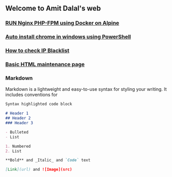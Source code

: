 ## Welcome to Amit Dalal's web

### [RUN Nginx PHP-FPM using Docker on Alpine](https://github.com/amitsdalal/alpine-nginx-php)

### [Auto install chrome in windows using PowerShell](https://github.com/amitsdalal/install-chrome-win)

### [How to check IP Blacklist](https://gist.github.com/amitsdalal/c32329ae3075634e0941ba46b5b9c4f0)

### [Basic HTML maintenance page](https://gist.github.com/amitsdalal/f353ad45e66acccada403e5a3fa1fbf8)

### Markdown

Markdown is a lightweight and easy-to-use syntax for styling your writing. It includes conventions for


```markdown
Syntax highlighted code block

# Header 1
## Header 2
### Header 3

- Bulleted
- List

1. Numbered
2. List

**Bold** and _Italic_ and `Code` text

[Link](url) and ![Image](src)
```
